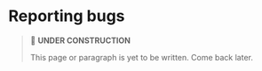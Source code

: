 # Reporting bugs

> 🚧 **UNDER CONSTRUCTION**
>
> This page or paragraph is yet to be written. Come back later.
